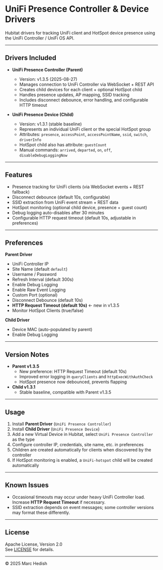 # UniFi Presence Controller & Device Drivers

Hubitat drivers for tracking UniFi client and HotSpot device presence using the UniFi Controller / UniFi OS API.

---

## Drivers Included
- **UniFi Presence Controller (Parent)**
  - Version: v1.3.5 (2025-08-27)
  - Manages connection to UniFi Controller via WebSocket + REST API
  - Creates child devices for each client + optional HotSpot child
  - Handles presence updates, AP mapping, SSID tracking
  - Includes disconnect debounce, error handling, and configurable HTTP timeout

- **UniFi Presence Device (Child)**
  - Version: v1.3.1 (stable baseline)
  - Represents an individual UniFi client or the special HotSpot group
  - Attributes: `presence`, `accessPoint`, `accessPointName`, `ssid`, `switch`, `driverInfo`
  - HotSpot child also has attribute: `guestCount`
  - Manual commands: `arrived`, `departed`, `on`, `off`, `disableDebugLoggingNow`

---

## Features
- Presence tracking for UniFi clients (via WebSocket events + REST fallback)
- Disconnect debounce (default 10s, configurable)
- SSID extraction from UniFi event stream + REST data
- HotSpot monitoring (optional child device, presence + guest count)
- Debug logging auto-disables after 30 minutes
- Configurable HTTP request timeout (default 10s, adjustable in preferences)

---

## Preferences
**Parent Driver**
- UniFi Controller IP
- Site Name (default `default`)
- Username / Password
- Refresh Interval (default 300s)
- Enable Debug Logging
- Enable Raw Event Logging
- Custom Port (optional)
- Disconnect Debounce (default 10s)
- **HTTP Request Timeout (default 10s)** ← new in v1.3.5
- Monitor HotSpot Clients (true/false)

**Child Driver**
- Device MAC (auto-populated by parent)
- Enable Debug Logging

---

## Version Notes
- **Parent v1.3.5**
  - New preference: HTTP Request Timeout (default 10s)
  - Improved error logging in `queryClients` and `httpExecWithAuthCheck`
  - HotSpot presence now debounced, prevents flapping
- **Child v1.3.1**
  - Stable baseline, compatible with Parent v1.3.5

---

## Usage
1. Install **Parent Driver** (`UniFi Presence Controller`)  
2. Install **Child Driver** (`UniFi Presence Device`)  
3. Add a new Virtual Device in Hubitat, select `UniFi Presence Controller` as the type  
4. Configure controller IP, credentials, site name, etc. in preferences  
5. Children are created automatically for clients when discovered by the controller  
6. If HotSpot monitoring is enabled, a `UniFi-hotspot` child will be created automatically  

---

## Known Issues
- Occasional timeouts may occur under heavy UniFi Controller load. Increase **HTTP Request Timeout** if necessary.  
- SSID extraction depends on event messages; some controller versions may format these differently.  

---

## License
Apache License, Version 2.0  
See [LICENSE](https://www.apache.org/licenses/LICENSE-2.0) for details.  

---

© 2025 Marc Hedish
